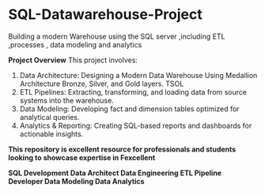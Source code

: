 # SQL-Datawarehouse-Project
Building a modern Warehouse using the SQL server ,including ETL ,processes , data modeling and analytics  
 

**Project Overview**
This project involves:

1. Data Architecture: Designing a Modern Data Warehouse Using Medallion Architecture Bronze, Silver, and Gold layers.
TSOL
2. ETL Pipelines: Extracting, transforming, and loading data from source systems into the warehouse.
3. Data Modeling: Developing fact and dimension tables optimized for analytical queries.
4. Analytics & Reporting: Creating SQL-based reports and dashboards for actionable insights.

**This repository is excellent resource for professionals and students looking to showcase expertise in Fexcellent**

**SQL Development
Data Architect
Data Engineering
ETL Pipeline Developer
Data Modeling
Data Analytics**

